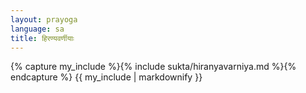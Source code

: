 ```yaml
---
layout: prayoga
language: sa
title: हिरण्यवर्णीयाः
---
```


{% capture my_include %}{% include sukta/hiranyavarniya.md %}{% endcapture %}
{{ my_include | markdownify }}

